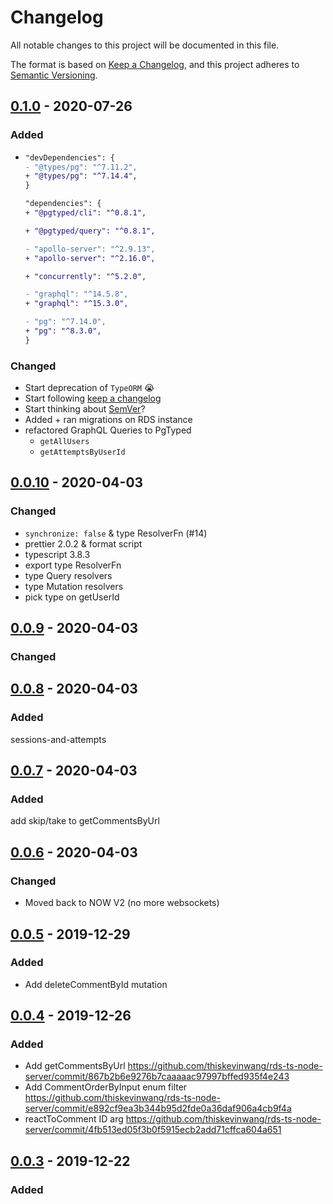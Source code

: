 # Changelog

All notable changes to this project will be documented in this file.

The format is based on [Keep a Changelog](https://keepachangelog.com/en/1.0.0/),
and this project adheres to [Semantic Versioning](https://semver.org/spec/v2.0.0.html).

## [0.1.0] - 2020-07-26

### Added

- ```diff
  "devDependencies": {
  - "@types/pg": "^7.11.2",
  + "@types/pg": "^7.14.4",
  }

  "dependencies": {
  + "@pgtyped/cli": "^0.8.1",

  + "@pgtyped/query": "^0.8.1",

  - "apollo-server": "^2.9.13",
  + "apollo-server": "^2.16.0",

  + "concurrently": "^5.2.0",

  - "graphql": "^14.5.8",
  + "graphql": "^15.3.0",

  - "pg": "^7.14.0",
  + "pg": "^8.3.0",
  }
  ```

### Changed

- Start deprecation of `TypeORM` 😭
- Start following [keep a changelog](https://keepachangelog.com/en/1.0.0/)
- Start thinking about [SemVer](https://semver.org)?
- Added + ran migrations on RDS instance
- refactored GraphQL Queries to PgTyped
  - `getAllUsers`
  - `getAttemptsByUserId`

## [0.0.10] - 2020-04-03

### Changed

- `synchronize: false` & type ResolverFn (#14)
- prettier 2.0.2 & format script
- typescript 3.8.3
- export type ResolverFn
- type Query resolvers
- type Mutation resolvers
- pick type on getUserId

## [0.0.9] - 2020-04-03

### Changed

## [0.0.8] - 2020-04-03

### Added

sessions-and-attempts

## [0.0.7] - 2020-04-03

### Added

add skip/take to getCommentsByUrl

## [0.0.6] - 2020-04-03

### Changed

- Moved back to NOW V2 (no more websockets)

## [0.0.5] - 2019-12-29

### Added

- Add deleteCommentById mutation

## [0.0.4] - 2019-12-26

### Added

- Add getCommentsByUrl https://github.com/thiskevinwang/rds-ts-node-server/commit/867b2b6e9276b7caaaaac97997bffed935f4e243
- Add CommentOrderByInput enum filter https://github.com/thiskevinwang/rds-ts-node-server/commit/e892cf9ea3b344b95d2fde0a36daf906a4cb9f4a
- reactToComment ID arg https://github.com/thiskevinwang/rds-ts-node-server/commit/4fb513ed05f3b0f5915ecb2add71cffca604a651

## [0.0.3] - 2019-12-22

### Added

[0.1.0]: https://github.com/thiskevinwang/rds-ts-node-server/compare/v0.0.10...v0.1.0
[0.0.10]: https://github.com/thiskevinwang/rds-ts-node-server/compare/v0.0.9...v0.0.10
[0.0.9]: https://github.com/thiskevinwang/rds-ts-node-server/compare/v0.0.8...v0.0.9
[0.0.8]: https://github.com/thiskevinwang/rds-ts-node-server/compare/v0.0.7...v0.0.8
[0.0.7]: https://github.com/thiskevinwang/rds-ts-node-server/compare/v0.0.6...v0.0.7
[0.0.6]: https://github.com/thiskevinwang/rds-ts-node-server/compare/v0.0.5...v0.0.6
[0.0.5]: https://github.com/thiskevinwang/rds-ts-node-server/compare/v0.0.4...v0.0.5
[0.0.4]: https://github.com/thiskevinwang/rds-ts-node-server/compare/v0.0.3...v0.0.4
[0.0.3]: https://github.com/thiskevinwang/rds-ts-node-server/compare/v0.0.2...v0.0.3
